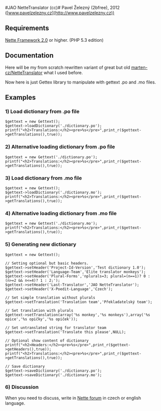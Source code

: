 #JAO NetteTranslator (cc)#
Pavel Železný (2bfree), 2012 ([www.pavelzelezny.cz](http://www.pavelzelezny.cz))

## Requirements ##

[Nette Framework 2.0](http://nette.org) or higher. (PHP 5.3 edition)

## Documentation ##

Here will be my from scratch rewritten variant of great but old [marten-cz/NetteTranslator](https://github.com/marten-cz/NetteTranslator) what I used before.

Now here is just Gettex library to manipulate with gettext .po and .mo files.

## Examples ##

### 1) Load dictionary from .po file ###

	$gettext = new Gettext();
	$gettext->loadDictionary('./dictionary.po');
	printf("<h2>Translations:</h2><pre>%s</pre>",print_r($gettext->getTranslations(),true));


### 2) Alternative loading dictionary from .po file ###

	$gettext = new Gettext('./dictionary.po');
	printf("<h2>Translations:</h2><pre>%s</pre>",print_r($gettext->getTranslations(),true));


### 3) Load dictionary from .mo file ###

	$gettext = new Gettext();
	$gettext->loadDictionary('./dictionary.mo');
	printf("<h2>Translations:</h2><pre>%s</pre>",print_r($gettext->getTranslations(),true));


### 4) Alternative loading dictionary from .mo file ###

	$gettext = new Gettext('./dictionary.mo');
	printf("<h2>Translations:</h2><pre>%s</pre>",print_r($gettext->getTranslations(),true));


### 5) Generating new dictionary ###

	$gettext = new Gettext();

	// Setting optional but basic headers.
	$gettext->setHeader('Project-Id-Version','Test dictionary 1.0');
	$gettext->setHeader('Language-Team','Elite translator monkeys');
	$gettext->setHeader('Plural-Forms','nplurals=3; plural=(n==1)? 0 : (n>=2 && n<=4)? 1 : 2;');
	$gettext->setHeader('Last-Translator','JAO NetteTranslator');
	$gettext->setHeader('X-Poedit-Language','Czech');

	// Set simple translation without plurals
	$gettext->setTranslation('Translation team','Překladatelský team');

	// Set translation with plurals
	$gettext->setTranslation(array('%s monkey','%s monkeys'),array('%s opice','%s opičky','%s opiček'));

	// Set untranslated string for translator team
	$gettext->setTranslation('Translate this please',NULL);

	// Optional show content of dictionary
	printf("<h2>Headers:</h2><pre>%s</pre>",print_r($gettext->getHeaders(),true));
	printf("<h2>Translations:</h2><pre>%s</pre>",print_r($gettext->getTranslations(),true));

	// Save dictionary
	$gettext->saveDictionary('./dictionary.po');
	$gettext->saveDictionary('./dictionary.mo');

### 6) Discussion ###
When you need to discuss, write in [Nette forum](http://forum.nette.org/cs/10020-jao-nettetranslator-translatorpanel-jinak-a-mozna-nekdy-i-lepe) in czech or english language.